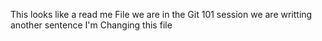 This looks like a read me File
we are in the Git 101 session
we are writting another sentence
I'm Changing this file
